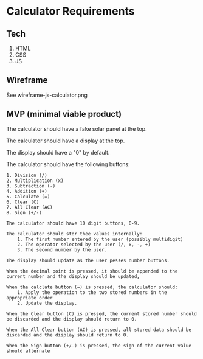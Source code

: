 # Calculator Requirements

## Tech

1. HTML
2. CSS
3. JS

## Wireframe

See wireframe-js-calculator.png

## MVP (minimal viable product)

The calculator should have a fake solar panel at the top. 

The calculator should have a display at the top.

The display should have a "0" by default.

The calculator should have the following buttons:

	1. Division (/)
	2. Multiplication (x)
	3. Subtraction (-)
	4. Addition (+)
	5. Calculate (=)
	6. Clear (C)
	7. All Clear (AC)
	8. Sign (+/-)

	The calculator should have 10 digit buttons, 0-9.

	The calculator should stor thee values internally:
		1. The first number entered by the user (possibly multidigit)
		2. The operator selected by the user (/, x, -, +)
		3. The second number by the user.

	The display should update as the user pesses number buttons.

	When the decimal point is pressed, it should be appended to the current number and the display should be updated,

	When the calclate button (=) is pressed, the calculator should:
		1. Apply the operation to the two stored numbers in the appropriate order
		2. Update the display.

	When the Clear button (C) is pressed, the current stored number should be discarded and the display should return to 0.

	When the All Clear button (AC) is pressed, all stored data should be discarded and the display should return to 0.

	When the Sign button (+/-) is pressed, the sign of the current value should alternate